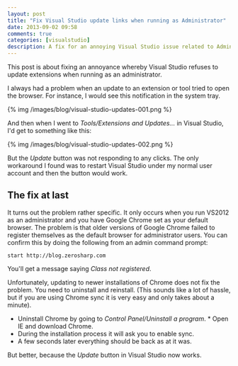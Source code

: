 ```yaml
---
layout: post
title: "Fix Visual Studio update links when running as Administrator"
date: 2013-09-02 09:58
comments: true
categories: [visualstudio]
description: A fix for an annoying Visual Studio issue related to Administrator mode.
---
```

This post is about fixing an annoyance whereby Visual Studio refuses to update extensions when running as an administrator.

I always had a problem when an update to an extension or tool tried to open the browser. For instance, I would see this notification in the system tray.

{% img /images/blog/visual-studio-updates-001.png %}

And then when I went to _Tools/Extensions and Updates..._ in Visual Studio, I'd get to something like this:

{% img /images/blog/visual-studio-updates-002.png %}

But the _Update_ button was not responding to any clicks. The only workaround I found was to restart Visual Studio under my normal user account and then the button would work.

## The fix at last ##

It turns out the problem rather specific. It only occurs when you run VS2012 as an administrator and you have Google Chrome set as your default browser. The problem is that older versions of Google Chrome failed to register themselves as the default browser for administrator users. You can confirm this by doing the following from an admin command prompt:

    start http://blog.zerosharp.com

You'll get a message saying _Class not registered_.

Unfortunately, updating to newer installations of Chrome does not fix the problem. You need to uninstall and reinstall. (This sounds like a lot of hassle, but if you are using Chrome sync it is very easy and only takes about a minute).

* Uninstall Chrome by going to _Control Panel/Uninstall a program_. * Open IE and download Chrome. 
* During the installation process it will ask you to enable sync. 
* A few seconds later everything should be back as at it was.

But better, because the _Update_ button in Visual Studio now works.



